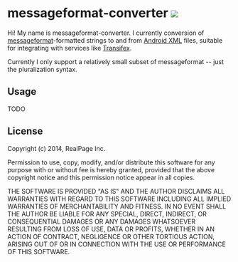 
messageformat-converter <img src="https://api.travis-ci.org/ActiveBuilding/messageformat-converter.svg">
========================================================================================================

Hi! My name is messageformat-converter. I currently conversion of
[messageformat](https://github.com/SlexAxton/messageformat.js)-formatted strings to and from
[Android XML](http://developer.android.com/guide/topics/resources/string-resource.html) files,
suitable for integrating with services like [Transifex](https://www.transifex.com/).

Currently I only support a relatively small subset of messageformat -- just the pluralization
syntax.

Usage
-----
TODO

License
-------

Copyright (c) 2014, RealPage Inc.

Permission to use, copy, modify, and/or distribute this software for any purpose with or without fee
is hereby granted, provided that the above copyright notice and this permission notice appear in all
copies.

THE SOFTWARE IS PROVIDED "AS IS" AND THE AUTHOR DISCLAIMS ALL WARRANTIES WITH REGARD TO THIS
SOFTWARE INCLUDING ALL IMPLIED WARRANTIES OF MERCHANTABILITY AND FITNESS. IN NO EVENT SHALL THE
AUTHOR BE LIABLE FOR ANY SPECIAL, DIRECT, INDIRECT, OR CONSEQUENTIAL DAMAGES OR ANY DAMAGES
WHATSOEVER RESULTING FROM LOSS OF USE, DATA OR PROFITS, WHETHER IN AN ACTION OF CONTRACT, NEGLIGENCE
OR OTHER TORTIOUS ACTION, ARISING OUT OF OR IN CONNECTION WITH THE USE OR PERFORMANCE OF THIS
SOFTWARE.
